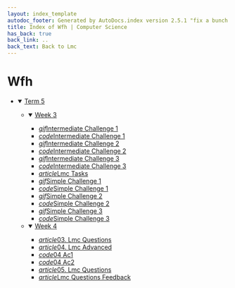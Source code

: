 ```yaml
---
layout: index_template
autodoc_footer: Generated by AutoDocs.index version 2.5.1 "fix a bunch of bugs" ⓒ Starwort, 2020
title: Index of Wfh | Computer Science
has_back: true
back_link: ..
back_text: Back to Lmc
---
```


# **Wfh**

- <details open><summary><a href='././term_5'>Term 5</a></summary>

  - <details open><summary><a href='./term_5/week_3'>Week 3</a></summary>

    - <a href='./term_5/week_3/intermediate_challenge_1.gif'><i title='GIF file' class="material-icons">gif</i>Intermediate Challenge 1</a>
    - <a href='./term_5/week_3/intermediate_challenge_1.lmc'><i title='LMC file' class="material-icons">code</i>Intermediate Challenge 1</a>
    - <a href='./term_5/week_3/intermediate_challenge_2.gif'><i title='GIF file' class="material-icons">gif</i>Intermediate Challenge 2</a>
    - <a href='./term_5/week_3/intermediate_challenge_2.lmc'><i title='LMC file' class="material-icons">code</i>Intermediate Challenge 2</a>
    - <a href='./term_5/week_3/intermediate_challenge_3.gif'><i title='GIF file' class="material-icons">gif</i>Intermediate Challenge 3</a>
    - <a href='./term_5/week_3/intermediate_challenge_3.lmc'><i title='LMC file' class="material-icons">code</i>Intermediate Challenge 3</a>
    - <a href='./term_5/week_3/lmc_tasks.md'><i title='MD file' class="material-icons">article</i>Lmc Tasks</a>
    - <a href='./term_5/week_3/simple_challenge_1.gif'><i title='GIF file' class="material-icons">gif</i>Simple Challenge 1</a>
    - <a href='./term_5/week_3/simple_challenge_1.lmc'><i title='LMC file' class="material-icons">code</i>Simple Challenge 1</a>
    - <a href='./term_5/week_3/simple_challenge_2.gif'><i title='GIF file' class="material-icons">gif</i>Simple Challenge 2</a>
    - <a href='./term_5/week_3/simple_challenge_2.lmc'><i title='LMC file' class="material-icons">code</i>Simple Challenge 2</a>
    - <a href='./term_5/week_3/simple_challenge_3.gif'><i title='GIF file' class="material-icons">gif</i>Simple Challenge 3</a>
    - <a href='./term_5/week_3/simple_challenge_3.lmc'><i title='LMC file' class="material-icons">code</i>Simple Challenge 3</a>

    </details>
  - <details open><summary><a href='./term_5/week_4'>Week 4</a></summary>

    - <a href='./term_5/week_4/03._lmc_questions.md'><i title='MD file' class="material-icons">article</i>03. Lmc Questions</a>
    - <a href='./term_5/week_4/04._lmc_advanced.md'><i title='MD file' class="material-icons">article</i>04. Lmc Advanced</a>
    - <a href='./term_5/week_4/04_ac1.lmc'><i title='LMC file' class="material-icons">code</i>04 Ac1</a>
    - <a href='./term_5/week_4/04_ac2.lmc'><i title='LMC file' class="material-icons">code</i>04 Ac2</a>
    - <a href='./term_5/week_4/05._lmc_questions.md'><i title='MD file' class="material-icons">article</i>05. Lmc Questions</a>
    - <a href='./term_5/week_4/lmc_questions_feedback.md'><i title='MD file' class="material-icons">article</i>Lmc Questions Feedback</a>

    </details>

  </details>

